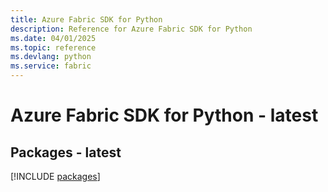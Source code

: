 ```yaml
---
title: Azure Fabric SDK for Python
description: Reference for Azure Fabric SDK for Python
ms.date: 04/01/2025
ms.topic: reference
ms.devlang: python
ms.service: fabric
---
```

# Azure Fabric SDK for Python - latest
## Packages - latest
[!INCLUDE [packages](fabric-index.md)]